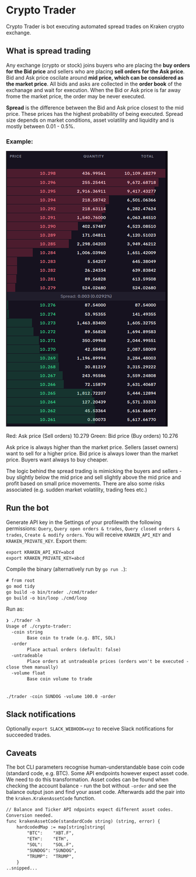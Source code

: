# Crypto Trader

Crypto Trader is bot executing automated spread trades on Kraken crypto exchange.

## What is spread trading
Any exchange (crypto or stock) joins buyers who are placing the **buy orders for the Bid price** and sellers who are placing **sell orders for the Ask price**. Bid and Ask price oscilate around **mid price, which can be considered as the market price**. All bids and asks are collected in the **order book** of the exchanage and wait for execution. When the Bid or Ask price is far away frome the market price, the order may be never executed.


**Spread** is the difference between the Bid and Ask price closest to the mid price. These prices has the highest probability of being executed. Spread size depends on market conditions, asset volatility and liquidity and is mostly between 0.01 - 0.5%.

### Example:
![Spread](readme/spread.png)

Red: Ask price (Sell orders) 10.279
Green: Bid price (Buy orders) 10.276

Ask price is always higher than the market price. Sellers (asset owners) want to sell for a higher price.
Bid price is always lower than the market price. Buyers want always to buy cheaper.

The logic behind the spread trading is mimicking the buyers and sellers - buy slightly below the mid price and sell slightly above the mid price and profit based on small price movements.
There are also some risks associated (e.g. sudden market volatility, trading fees etc.)


## Run the bot
Generate API key in the Settings of your profilewith the following permissions: `Query`, `Query open orders & trades`, `Query closed orders & trades`, `Create & modify orders`. You will receive `KRAKEN_API_KEY` and `KRAKEN_PRIVATE_KEY`. Export them:
```
export KRAKEN_API_KEY=abcd
export KRAKEN_PRIVATE_KEY=abcd
```

Compile the binary (alternatively run by `go run .`):
```
# from root
go mod tidy
go build -o bin/trader ./cmd/trader
go build -o bin/loop ./cmd/loop
```

Run as:
```
❯ ./trader -h
Usage of ./crypto-trader:
  -coin string
        Base coin to trade (e.g. BTC, SOL)
  -order
        Place actual orders (default: false)
  -untradeable
        Place orders at untradeable prices (orders won't be executed - close them manually)
  -volume float
        Base coin volume to trade


./trader -coin SUNDOG -volume 100.0 -order
```

## Slack notifications
Optionally `export SLACK_WEBHOOK=xyz` to receive Slack notifications for succeeded trades.

## Caveats
The bot CLI parameters recognise human-understandable base coin code (standard code, e.g. BTC). Some API endpoints however expect asset code. We need to do this transformation.
Asset codes can be found when checking the account balance - run the bot without `-order` and see the balance output json and find your asset code. Afterwards add the pair into the `kraken.KrakenAssetCode` function.
```
// Balance and Ticker API ndpoints expect different asset codes. Conversion needed.
func krakenAssetCode(standardCode string) (string, error) {
	hardcodedMap := map[string]string{
		"BTC":    "XBT.F",
		"ETH":    "ETH",
		"SOL":    "SOL.F",
		"SUNDOG": "SUNDOG",
		"TRUMP":  "TRUMP",
	}
..snipped...
```
